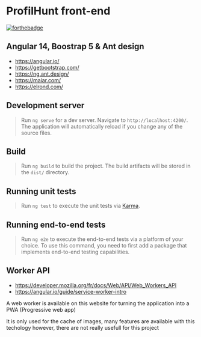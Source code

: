# ProfilHunt front-end

[![forthebadge](https://forthebadge.com/images/badges/made-with-typescript.svg)](https://forthebadge.com)

## Angular 14, Boostrap 5 & Ant design

- https://angular.io/
- https://getbootstrap.com/
- https://ng.ant.design/
- https://maiar.com/
- https://elrond.com/


## Development server

> Run `ng serve` for a dev server. Navigate to `http://localhost:4200/`. The application will automatically reload if you change any of the source files.

## Build

> Run `ng build` to build the project. The build artifacts will be stored in the `dist/` directory.

## Running unit tests

> Run `ng test` to execute the unit tests via [Karma](https://karma-runner.github.io).

## Running end-to-end tests

> Run `ng e2e` to execute the end-to-end tests via a platform of your choice. To use this command, you need to first add a package that implements end-to-end testing capabilities.

## Worker API

- https://developer.mozilla.org/fr/docs/Web/API/Web_Workers_API
- https://angular.io/guide/service-worker-intro

A web worker is available on this website for turning the application into a PWA (Progressive web app)

It is only used for the cache of images, many features are available with this techology however, there are not really usefull for this project

